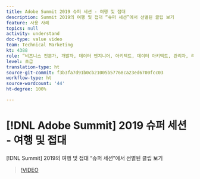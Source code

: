 ```yaml
---
title: Adobe Summit 2019 슈퍼 세션 - 여행 및 접대
description: Summit 2019의 여행 및 접대 “슈퍼 세션”에서 선별된 클립 보기
feature: 사용 사례
topics: null
activity: understand
doc-type: value video
team: Technical Marketing
kt: 4388
role: “비즈니스 전문가, 개발자, 데이터 엔지니어, 아키텍트, 데이터 아키텍트, 관리자, 리더”
level: 초급
translation-type: ht
source-git-commit: f3b3fa7d91b0cb21005b57768ca23ed6700fcc03
workflow-type: ht
source-wordcount: '44'
ht-degree: 100%

---
```



# [!DNL Adobe Summit] 2019 슈퍼 세션 - 여행 및 접대

[!DNL Summit] 2019의 여행 및 접대 “슈퍼 세션”에서 선별된 클립 보기

>[!VIDEO](https://video.tv.adobe.com/v/31442/?quality=12)
